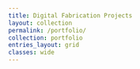 ```yaml
---
title: Digital Fabrication Projects
layout: collection
permalink: /portfolio/
collection: portfolio
entries_layout: grid
classes: wide
---
```


